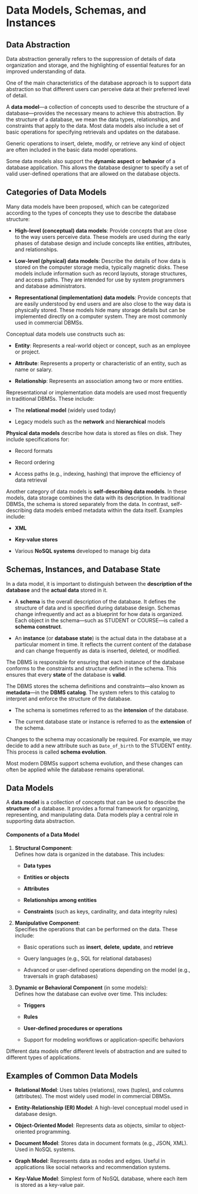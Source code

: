 
# Data Models, Schemas, and Instances

## Data Abstraction

Data abstraction generally refers to the suppression of details of data organization and storage, and the highlighting of essential features for an improved understanding of data.

One of the main characteristics of the database approach is to support data abstraction so that different users can perceive data at their preferred level of detail.

A **data model**—a collection of concepts used to describe the structure of a database—provides the necessary means to achieve this abstraction. By the structure of a database, we mean the data types, relationships, and constraints that apply to the data. Most data models also include a set of basic operations for specifying retrievals and updates on the database.

Generic operations to insert, delete, modify, or retrieve any kind of object are often included in the basic data model operations.

Some data models also support the **dynamic aspect** or **behavior** of a database application. This allows the database designer to specify a set of valid user-defined operations that are allowed on the database objects.

## Categories of Data Models

Many data models have been proposed, which can be categorized according to the types of concepts they use to describe the database structure:

- **High-level (conceptual) data models**: Provide concepts that are close to the way users perceive data. These models are used during the early phases of database design and include concepts like entities, attributes, and relationships.
    
- **Low-level (physical) data models**: Describe the details of how data is stored on the computer storage media, typically magnetic disks. These models include information such as record layouts, storage structures, and access paths. They are intended for use by system programmers and database administrators.
    
- **Representational (implementation) data models**: Provide concepts that are easily understood by end users and are also close to the way data is physically stored. These models hide many storage details but can be implemented directly on a computer system. They are most commonly used in commercial DBMSs.
    

Conceptual data models use constructs such as:

- **Entity**: Represents a real-world object or concept, such as an employee or project.
    
- **Attribute**: Represents a property or characteristic of an entity, such as name or salary.
    
- **Relationship**: Represents an association among two or more entities.
    

Representational or implementation data models are used most frequently in traditional DBMSs. These include:

- The **relational model** (widely used today)
    
- Legacy models such as the **network** and **hierarchical** models
    

**Physical data models** describe how data is stored as files on disk. They include specifications for:

- Record formats
    
- Record ordering
    
- Access paths (e.g., indexing, hashing) that improve the efficiency of data retrieval
    

Another category of data models is **self-describing data models**. In these models, data storage combines the data with its description. In traditional DBMSs, the schema is stored separately from the data. In contrast, self-describing data models embed metadata within the data itself. Examples include:

- **XML**
    
- **Key-value stores**
    
- Various **NoSQL systems** developed to manage big data
    

## Schemas, Instances, and Database State

In a data model, it is important to distinguish between the **description of the database** and the **actual data** stored in it.

- A **schema** is the overall description of the database. It defines the structure of data and is specified during database design. Schemas change infrequently and act as a blueprint for how data is organized. Each object in the schema—such as STUDENT or COURSE—is called a **schema construct**.
    
- An **instance** (or **database state**) is the actual data in the database at a particular moment in time. It reflects the current content of the database and can change frequently as data is inserted, deleted, or modified.

The DBMS is responsible for ensuring that each instance of the database conforms to the constraints and structure defined in the schema. This ensures that every **state** of the database is **valid**.

The DBMS stores the schema definitions and constraints—also known as **metadata**—in the **DBMS catalog**. The system refers to this catalog to interpret and enforce the structure of the database.

- The schema is sometimes referred to as the **intension** of the database.
    
- The current database state or instance is referred to as the **extension** of the schema.
    
Changes to the schema may occasionally be required. For example, we may decide to add a new attribute such as `Date_of_birth` to the STUDENT entity. This process is called **schema evolution**.

Most modern DBMSs support schema evolution, and these changes can often be applied while the database remains operational.

## Data Models

A **data model** is a collection of concepts that can be used to describe the **structure** of a database. It provides a formal framework for organizing, representing, and manipulating data. Data models play a central role in supporting data abstraction.

#### Components of a Data Model

1. **Structural Component**:  
    Defines how data is organized in the database. This includes:
    
    - **Data types**
        
    - **Entities or objects**
        
    - **Attributes**
        
    - **Relationships among entities**
        
    - **Constraints** (such as keys, cardinality, and data integrity rules)
        
2. **Manipulative Component**:  
    Specifies the operations that can be performed on the data. These include:
    
    - Basic operations such as **insert**, **delete**, **update**, and **retrieve**
        
    - Query languages (e.g., SQL for relational databases)
        
    - Advanced or user-defined operations depending on the model (e.g., traversals in graph databases)
        
3. **Dynamic or Behavioral Component** (in some models):  
    Defines how the database can evolve over time. This includes:
    
    - **Triggers**
        
    - **Rules**
        
    - **User-defined procedures or operations**
        
    - Support for modeling workflows or application-specific behaviors
        

Different data models offer different levels of abstraction and are suited to different types of applications.


## Examples of Common Data Models

- **Relational Model**: Uses tables (relations), rows (tuples), and columns (attributes). The most widely used model in commercial DBMSs.
    
- **Entity-Relationship (ER) Model**: A high-level conceptual model used in database design.
    
- **Object-Oriented Model**: Represents data as objects, similar to object-oriented programming.
    
- **Document Model**: Stores data in document formats (e.g., JSON, XML). Used in NoSQL systems.
    
- **Graph Model**: Represents data as nodes and edges. Useful in applications like social networks and recommendation systems.
    
- **Key-Value Model**: Simplest form of NoSQL database, where each item is stored as a key-value pair.
    
